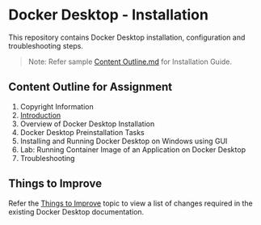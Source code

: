 # Docker Desktop - Installation
This repository contains Docker Desktop installation, configuration and troubleshooting steps.
> Note: Refer sample [Content Outline.md](./Content_Outline.md) for Installation Guide.
## Content Outline for Assignment
1. Copyright Information
2. [Introduction](./Introduction.md)
3. Overview of Docker Desktop Installation
4. Docker Desktop Preinstallation Tasks
5. Installing and Running Docker Desktop on Windows using GUI
6. Lab: Running Container Image of an Application on Docker Desktop
7. Troubleshooting


## Things to Improve
 Refer the [Things to Improve](./Things-to-Improve.md) topic to view a list of changes required in the existing Docker Desktop documentation.
